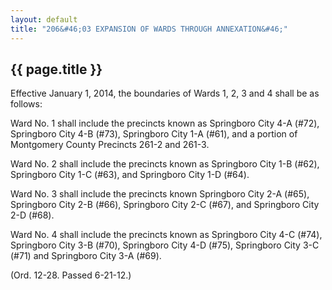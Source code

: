 ```yaml
---
layout: default 
title: "206&#46;03 EXPANSION OF WARDS THROUGH ANNEXATION&#46;"
---
```


{{ page.title }}
----------------

Effective January 1, 2014, the boundaries of Wards 1, 2, 3 and 4 shall
be as follows:

Ward No. 1 shall include the precincts known as Springboro City 4-A
(\#72), Springboro City 4-B (\#73), Springboro City 1-A (\#61), and a
portion of Montgomery County Precincts 261-2 and 261-3.

Ward No. 2 shall include the precincts known as Springboro City 1-B
(\#62), Springboro City 1-C (\#63), and Springboro City 1-D (\#64).

Ward No. 3 shall include the precincts known Springboro City 2-A (\#65),
Springboro City 2-B (\#66), Springboro City 2-C (\#67), and Springboro
City 2-D (\#68).

Ward No. 4 shall include the precincts known as Springboro City 4-C
(\#74), Springboro City 3-B (\#70), Springboro City 4-D (\#75),
Springboro City 3-C (\#71) and Springboro City 3-A (\#69).

(Ord. 12-28. Passed 6-21-12.)
